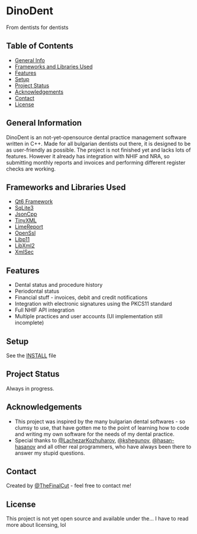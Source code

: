# DinoDent
From dentists for dentists

## Table of Contents
* [General Info](#general-information)
* [Frameworks and Libraries Used](#frameworks-and-libraries-used)
* [Features](#features)
* [Setup](#setup)
* [Project Status](#project-status)
* [Acknowledgements](#acknowledgements)
* [Contact](#contact)
* [License](#license)


## General Information

DinoDent is an not-yet-opensource dental practice management software written in C++. Made for all bulgarian dentists out there, it is designed to be as user-friendly as possible. The project is not finished yet and lacks lots of features. However it already has integration with NHIF and NRA, so submitting monthly reports and invoices and performing different register checks are working.


## Frameworks and Libraries Used
- [Qt6 Framework](https://www.qt.io/)
- [SqLite3](https://www.sqlite.org/index.html)
- [JsonCpp](https://github.com/open-source-parsers/jsoncpp)
- [TinyXML](https://www.grinninglizard.com/tinyxml/)
- [LimeReport](https://limereport.ru/en/index.php)
- [OpenSsl](https://www.openssl.org/)
- [Libp11](https://github.com/OpenSC/libp11)
- [LibXml2](https://gitlab.gnome.org/GNOME/libxml2/-/releases)
- [XmlSec](https://www.aleksey.com/xmlsec/)



## Features
- Dental status and procedure history
- Periodontal status
- Financial stuff - invoices, debit and credit notifications
- Integration with electronic signatures using the PKCS11 standard
- Full NHIF API integration
- Multiple practices and user accounts (UI implementation still incomplete)

<!-- ## Screenshots -->
<!-- [Example screenshot](./img/screenshot.png) -->

## Setup
See the [INSTALL](INSTALL.md) file


## Project Status
Always in progress.


## Acknowledgements
- This project was inspired by the many bulgarian dental softwares - so clumsy to use, that have gotten me to the point of learning how to code and writing my own software for the needs of my dental practice.
- Special thanks to [@LachezarKozhuharov](https://github.com/LachezarKozhuharov), [@kshegunov](https://github.com/kshegunov), [@hasan-hasanov](https://github.com/hasan-hasanov) and all other real programmers, who have always been there to answer my stupid questions.

## Contact
Created by [@TheFinalCut](https://github.com/thefinalcutbg) - feel free to contact me!

## License
This project is not yet open source and available under the... I have to read more about licensing, lol

